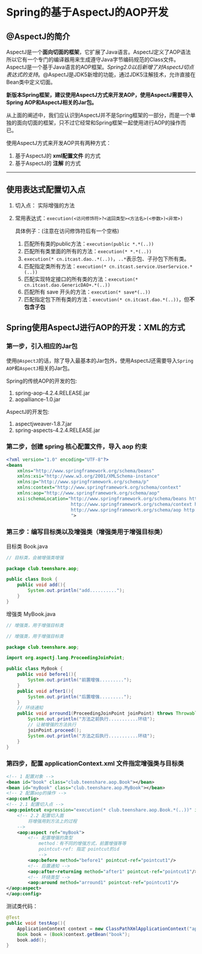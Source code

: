 # Spring的基于AspectJ的AOP开发

## @AspectJ的简介

AspectJ是一个**面向切面的框架**，它扩展了Java语言。AspectJ定义了AOP语法所以它有一个专门的编译器用来生成遵守Java字节编码规范的Class文件。AspectJ是一个基于Java语言的AOP框架。*Spring2.0以后新增了对AspectJ切点表达式的支持*。@AspectJ是JDK5新增的功能，通过JDK5注解技术，允许直接在Bean类中定义切面。

**新版本Spring框架，建议使用AspectJ方式来开发AOP，使用AspectJ需要导入Spring AOP和AspectJ相关的Jar包。**

从上面的阐述中，我们应认识到AspectJ并不是Spring框架的一部分，而是一个单独的面向切面的框架，只不过它经常和Spring框架一起使用进行AOP的操作而已。

使用AspectJ方式来开发AOP共有两种方式：

1. 基于AspectJ的 **xml配置文件** 的方式
2. 基于AspectJ的 **注解** 的方式

---

## 使用表达式配置切入点

1. 切入点： 实际增强的方法

2. 常用表达式：`execution(<访问修饰符>?<返回类型><方法名>(<参数>)<异常>)`

    具体例子：(注意在访问修饰符后有一个空格)

    1. 匹配所有类的public方法：`execution(public *.*(..))`
    2. 匹配所有类里面的所有的方法：`execution(* *.*(..))`
    3. `execution(* cn.itcast.dao..*(..))`，`..*`表示包、子孙包下所有类。
    4. 匹配指定类所有方法：`execution(* cn.itcast.service.UserService.*(..))`
    5. 匹配实现特定接口的所有类的方法：`execution(* cn.itcast.dao.GenericDAO+.*(..))`
    6. 匹配所有 save 开头的方法：`execution(* save*(..))`
    7. 匹配指定包下所有类的方法：`execution(* cn.itcast.dao.*(..))`，但**不包含子包**

## Spring使用AspectJ进行AOP的开发：XML的方式

### 第一步，引入相应的Jar包

使用`@AspectJ`的话，除了导入最基本的Jar包外，使用AspectJ还需要导入`Spring AOP`和`AspectJ`相关的Jar包。

Spring的传统AOP的开发的包:

1. spring-aop-4.2.4.RELEASE.jar
2. aopalliance-1.0.jar

AspectJ的开发包:

1. aspectjweaver-1.8.7.jar
2. spring-aspects-4.2.4.RELEASE.jar

### 第二步，创建 spring 核心配置文件，导入 aop 约束

```xml
<?xml version="1.0" encoding="UTF-8"?>
<beans
	xmlns="http://www.springframework.org/schema/beans"
	xmlns:xsi="http://www.w3.org/2001/XMLSchema-instance"
	xmlns:p="http://www.springframework.org/schema/p"
	xmlns:context="http://www.springframework.org/schema/context"
    xmlns:aop="http://www.springframework.org/schema/aop"
	xsi:schemaLocation="http://www.springframework.org/schema/beans http://www.springframework.org/schema/beans/spring-beans-4.1.xsd
						http://www.springframework.org/schema/context http://www.springframework.org/schema/context/spring-context.xsd
						http://www.springframework.org/schema/aop http://www.springframework.org/schema/aop/spring-aop.xsd
						">
```

### 第三步：编写目标类以及增强类（增强类用于增强目标类）

目标类 Book.java

```java
// 目标类，会被增强类增强

package club.teenshare.aop;

public class Book {
	public void add(){
		System.out.println("add..........");
	}
}
```

增强类 MyBook.java

```java
// 增强类，用于增强目标类

// 增强类，用于增强目标类

package club.teenshare.aop;

import org.aspectj.lang.ProceedingJoinPoint;

public class MyBook {
	public void before1(){
		System.out.println("前置增强.........");
	}
	public void after1(){
		System.out.println("后置增强.........");
	}
	// 环绕通知
	public void arround1(ProceedingJoinPoint joinPoint) throws Throwable{
		System.out.println("方法之前执行...........环绕");
        // 让被增强的方法执行
        joinPoint.proceed();
        System.out.println("方法之后执行...........环绕");
	}
}
```

### 第四步，配置 applicationContext.xml 文件指定增强类与目标类

```xml
<!-- 1 配置对象 -->
<bean id="book" class="club.teenshare.aop.Book"></bean>
<bean id="myBook" class="club.teenshare.aop.MyBook"></bean>
<!-- 2 配置aop的操作 -->
<aop:config>
<!-- 2.1 配置切入点 -->
<aop:pointcut expression="execution(* club.teenshare.aop.Book.*(..))" id="pointcut1"/>
    <!-- 2.2 配置切入面
        将增强用到方法上的过程
    -->
    <aop:aspect ref="myBook">
        <!-- 配置增强的类型
            method：有不同的增强方式，前置增强等等
            pointcut-ref: 指定 pointcut的id
            -->
        <aop:before method="before1" pointcut-ref="pointcut1"/>
        <!-- 后置通知 -->
        <aop:after-returning method="after1" pointcut-ref="pointcut1"/>
        <!-- 环绕类型 -->
        <aop:around method="arround1" pointcut-ref="pointcut1"/>
</aop:aspect>
</aop:config>
```

测试类代码：

```java
@Test
public void testAop(){
    ApplicationContext context = new ClassPathXmlApplicationContext("applicationContext3.xml");
    Book book = (Book)context.getBean("book");
    book.add();
}
```



